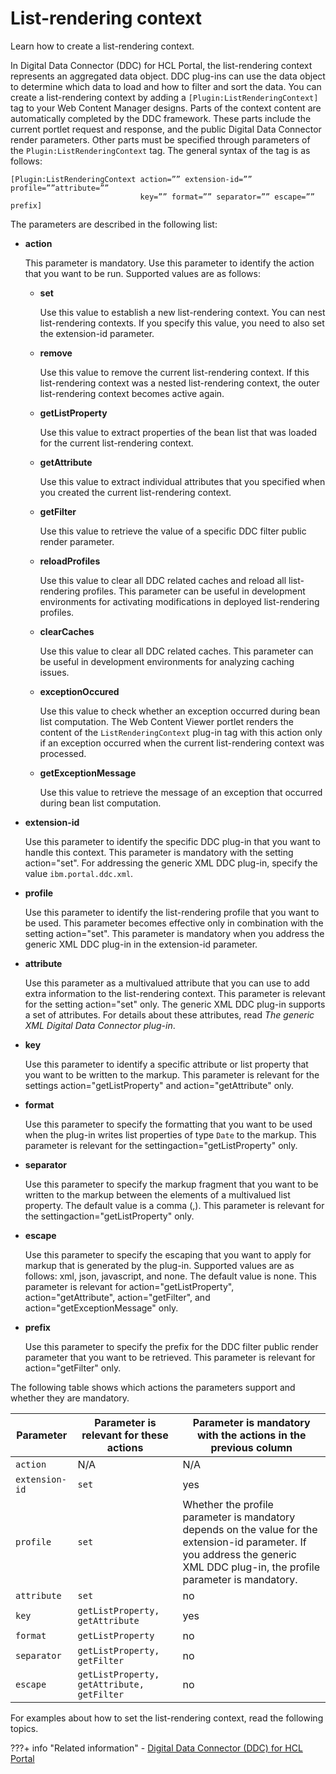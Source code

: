 # List-rendering context

Learn how to create a list-rendering context.

In Digital Data Connector \(DDC\) for HCL Portal, the list-rendering context represents an aggregated data object. DDC plug-ins can use the data object to determine which data to load and how to filter and sort the data. You can create a list-rendering context by adding a `[Plugin:ListRenderingContext]` tag to your Web Content Manager designs. Parts of the context content are automatically completed by the DDC framework. These parts include the current portlet request and response, and the public Digital Data Connector render parameters. Other parts must be specified through parameters of the `Plugin:ListRenderingContext` tag. The general syntax of the tag is as follows:

```
[Plugin:ListRenderingContext action=”” extension-id=”” profile=””attribute=”” 
                             key=”” format=”” separator=”” escape=”” prefix]
```

The parameters are described in the following list:

-   **action**

    This parameter is mandatory. Use this parameter to identify the action that you want to be run. Supported values are as follows:

    -   **set**

        Use this value to establish a new list-rendering context. You can nest list-rendering contexts. If you specify this value, you need to also set the extension-id parameter.

    -   **remove**

        Use this value to remove the current list-rendering context. If this list-rendering context was a nested list-rendering context, the outer list-rendering context becomes active again.

    -   **getListProperty**

        Use this value to extract properties of the bean list that was loaded for the current list-rendering context.

    -   **getAttribute**

        Use this value to extract individual attributes that you specified when you created the current list-rendering context.

    -   **getFilter**

        Use this value to retrieve the value of a specific DDC filter public render parameter.

    -   **reloadProfiles**

        Use this value to clear all DDC related caches and reload all list-rendering profiles. This parameter can be useful in development environments for activating modifications in deployed list-rendering profiles.

    -   **clearCaches**

        Use this value to clear all DDC related caches. This parameter can be useful in development environments for analyzing caching issues.

    -   **exceptionOccured**

        Use this value to check whether an exception occurred during bean list computation. The Web Content Viewer portlet renders the content of the `ListRenderingContext` plug-in tag with this action only if an exception occurred when the current list-rendering context was processed.

    -   **getExceptionMessage**

        Use this value to retrieve the message of an exception that occurred during bean list computation.

-   **extension-id**

    Use this parameter to identify the specific DDC plug-in that you want to handle this context. This parameter is mandatory with the setting action="set". For addressing the generic XML DDC plug-in, specify the value `ibm.portal.ddc.xml`.

-   **profile**

    Use this parameter to identify the list-rendering profile that you want to be used. This parameter becomes effective only in combination with the setting action="set". This parameter is mandatory when you address the generic XML DDC plug-in in the extension-id parameter.

-   **attribute**

    Use this parameter as a multivalued attribute that you can use to add extra information to the list-rendering context. This parameter is relevant for the setting action="set" only. The generic XML DDC plug-in supports a set of attributes. For details about these attributes, read *The generic XML Digital Data Connector plug-in*.

-   **key**

    Use this parameter to identify a specific attribute or list property that you want to be written to the markup. This parameter is relevant for the settings action="getListProperty" and action="getAttribute" only.

-   **format**

    Use this parameter to specify the formatting that you want to be used when the plug-in writes list properties of type `Date` to the markup. This parameter is relevant for the settingaction="getListProperty" only.

-   **separator**

    Use this parameter to specify the markup fragment that you want to be written to the markup between the elements of a multivalued list property. The default value is a comma \(,\). This parameter is relevant for the settingaction="getListProperty" only.

-   **escape**

    Use this parameter to specify the escaping that you want to apply for markup that is generated by the plug-in. Supported values are as follows: xml, json, javascript, and none. The default value is none. This parameter is relevant for action="getListProperty", action="getAttribute", action="getFilter", and action="getExceptionMessage" only.

-   **prefix**

    Use this parameter to specify the prefix for the DDC filter public render parameter that you want to be retrieved. This parameter is relevant for action="getFilter" only.


The following table shows which actions the parameters support and whether they are mandatory.

|Parameter|Parameter is relevant for these actions|Parameter is mandatory with the actions in the previous column|
|---------|---------------------------------------|--------------------------------------------------------------|
|`action`|N/A|N/A|
|`extension-id`|`set`|yes|
|`profile`|`set`|Whether the profile parameter is mandatory depends on the value for the extension-id parameter. If you address the generic XML DDC plug-in, the profile parameter is mandatory.|
|`attribute`|`set`|no|
|`key`|`getListProperty, getAttribute`|yes|
|`format`|`getListProperty`|no|
|`separator`|`getListProperty, getFilter`|no|
|`escape`|`getListProperty, getAttribute, getFilter`|no|

For examples about how to set the list-rendering context, read the following topics.

???+ info "Related information"
    - [Digital Data Connector \(DDC\) for HCL Portal](../../../../../../../../extend_dx/ddc/index.md)

